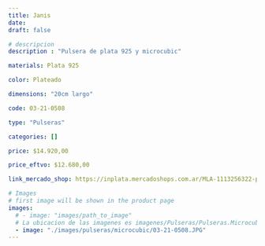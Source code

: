 ```yaml
---
title: Janis
date: 
draft: false

# descripcion
description : "Pulsera de plata 925 y microcubic"

materials: Plata 925

color: Plateado

dimensions: "20cm largo"

code: 03-21-0508

type: "Pulseras"

categories: []

price: $14.920,00

price_eftvo: $12.680,00

link_mercado_shop: https://inplata.mercadoshops.com.ar/MLA-1113256322-pulsera-de-plata-y-cristales-cubic-janis-mujer-_JM

# Images
# first image will be shown in the product page
images:
  # - image: "images/path_to_image"
  # La ubicacion de las imagenes es imagenes/Pulseras/Pulseras.Microcubic/03-21-0508-janis
  - image: "./images/pulseras/microcubic/03-21-0508.JPG"
---
```

